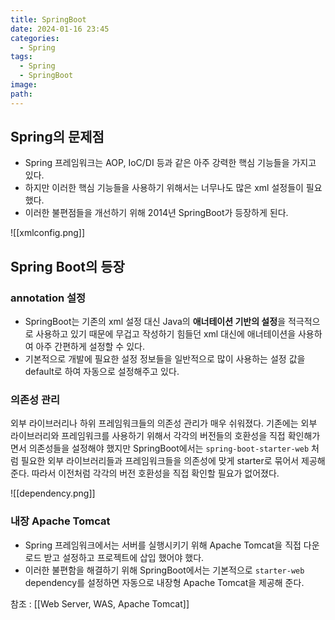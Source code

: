 ```yaml
---
title: SpringBoot
date: 2024-01-16 23:45
categories:
  - Spring
tags:
  - Spring
  - SpringBoot
image: 
path:
---
```


## Spring의 문제점
+ Spring 프레임워크는 AOP, IoC/DI 등과 같은 아주 강력한 핵심 기능들을 가지고 있다.
+ 하지만 이러한 핵심 기능들을 사용하기 위해서는 너무나도 많은 xml 설정들이 필요했다.
+ 이러한 불편점들을 개선하기 위해 2014년 SpringBoot가 등장하게 된다.

![[xmlconfig.png]]

## Spring Boot의 등장

### annotation 설정
- SpringBoot는 기존의 xml 설정 대신 Java의 **애너테이션 기반의 설정**을 적극적으로 사용하고 있기 때문에 무겁고 작성하기 힘들던 xml 대신에 애너테이션을 사용하여 아주 간편하게 설정할 수 있다.
- 기본적으로 개발에 필요한 설정 정보들을 일반적으로 많이 사용하는 설정 값을 default로 하여 자동으로 설정해주고 있다.

### 의존성 관리
외부 라이브러리나 하위 프레임워크들의 의존성 관리가 매우 쉬워졌다. 기존에는 외부 라이브러리와 프레임워크를 사용하기 위해서 각각의 버전들의 호환성을 직접 확인해가면서 의존성들을 설정해야 했지만 SpringBoot에서는 `spring-boot-starter-web` 처럼 필요한 외부 라이브러리들과 프레임워크들을 의존성에 맞게 starter로 묶어서 제공해 준다. 따라서 이전처럼 각각의 버전 호환성을 직접 확인할 필요가 없어졌다.

![[dependency.png]]
### 내장 Apache Tomcat
+ Spring 프레임워크에서는 서버를 실행시키기 위해 Apache Tomcat을 직접 다운로드 받고 설정하고 프로젝트에 삽입 했어야 했다.
+ 이러한 불편함을 해결하기 위해 SpringBoot에서는 기본적으로 `starter-web` dependency를 설정하면 자동으로 내장형 Apache Tomcat을 제공해 준다.

참조 : [[Web Server, WAS, Apache Tomcat]]
